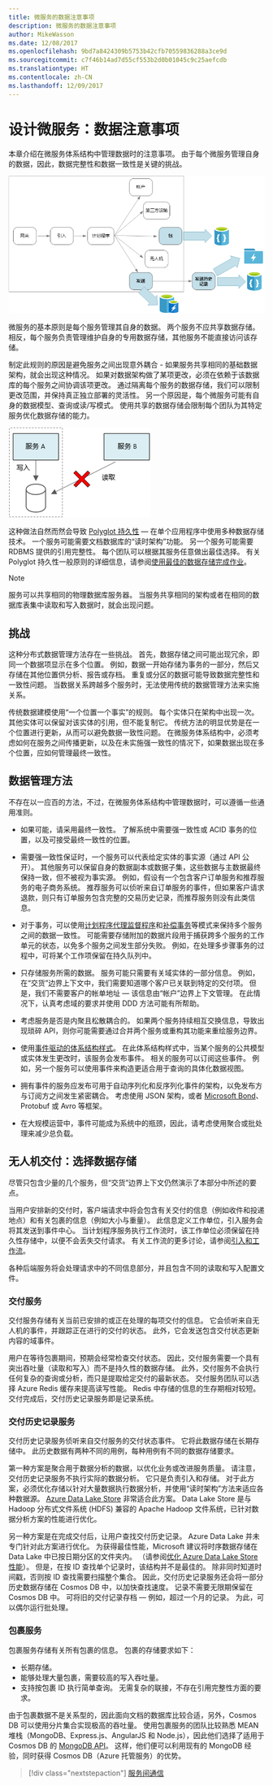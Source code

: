 ```yaml
---
title: 微服务的数据注意事项
description: 微服务的数据注意事项
author: MikeWasson
ms.date: 12/08/2017
ms.openlocfilehash: 9bd7a8424309b5753b42cfb70559836288a3ce9d
ms.sourcegitcommit: c7f46b14ad7d55cf553b2d0b01045c9c25aefcdb
ms.translationtype: HT
ms.contentlocale: zh-CN
ms.lasthandoff: 12/09/2017
---
```

# <a name="designing-microservices-data-considerations"></a>设计微服务：数据注意事项

本章介绍在微服务体系结构中管理数据时的注意事项。 由于每个微服务管理自身的数据，因此，数据完整性和数据一致性是关键的挑战。

![](./images/data-considerations.png)

微服务的基本原则是每个服务管理其自身的数据。 两个服务不应共享数据存储。 相反，每个服务负责管理维护自身的专用数据存储，其他服务不能直接访问该存储。

制定此规则的原因是避免服务之间出现意外耦合 - 如果服务共享相同的基础数据架构，就会出现这种情况。 如果对数据架构做了某项更改，必须在依赖于该数据库的每个服务之间协调该项更改。 通过隔离每个服务的数据存储，我们可以限制更改范围，并保持真正独立部署的灵活性。 另一个原因是，每个微服务可能有自身的数据模型、查询或读/写模式。 使用共享的数据存储会限制每个团队为其特定服务优化数据存储的能力。 

![](../guide/architecture-styles/images/cqrs-microservices-wrong.png)

这种做法自然而然会导致 [Polyglot 持久性](https://martinfowler.com/bliki/PolyglotPersistence.html) &mdash; 在单个应用程序中使用多种数据存储技术。 一个服务可能需要文档数据库的“读时架构”功能。 另一个服务可能需要 RDBMS 提供的引用完整性。 每个团队可以根据其服务任意做出最佳选择。 有关 Polyglot 持久性一般原则的详细信息，请参阅[使用最佳的数据存储完成作业](../guide/design-principles/use-the-best-data-store.md)。 

> [!NOTE]
> 服务可以共享相同的物理数据库服务器。 当服务共享相同的架构或者在相同的数据库表集中读取和写入数据时，就会出现问题。


## <a name="challenges"></a>挑战

这种分布式数据管理方法存在一些挑战。 首先，数据存储之间可能出现冗余，即同一个数据项显示在多个位置。 例如，数据一开始存储为事务的一部分，然后又存储在其他位置供分析、报告或存档。 重复或分区的数据可能导致数据完整性和一致性问题。 当数据关系跨越多个服务时，无法使用传统的数据管理方法来实施关系。

传统数据建模使用“一个位置一个事实”的规则。 每个实体只在架构中出现一次。 其他实体可以保留对该实体的引用，但不能复制它。 传统方法的明显优势是在一个位置进行更新，从而可以避免数据一致性问题。 在微服务体系结构中，必须考虑如何在服务之间传播更新，以及在未实施强一致性的情况下，如果数据出现在多个位置，应如何管理最终一致性。 

## <a name="approaches-to-managing-data"></a>数据管理方法

不存在以一应百的方法，不过，在微服务体系结构中管理数据时，可以遵循一些通用准则。

- 如果可能，请采用最终一致性。 了解系统中需要强一致性或 ACID 事务的位置，以及可接受最终一致性的位置。

- 需要强一致性保证时，一个服务可以代表给定实体的事实源（通过 API 公开）。 其他服务可以保留自身的数据副本或数据子集，这些数据与主数据最终保持一致，但不被视为事实源。 例如，假设有一个包含客户订单服务和推荐服务的电子商务系统。 推荐服务可以侦听来自订单服务的事件，但如果客户请求退款，则只有订单服务包含完整的交易历史记录，而推荐服务则没有此类信息。

- 对于事务，可以使用[计划程序代理监督程序](../patterns/scheduler-agent-supervisor.md)和[补偿事务](../patterns/compensating-transaction.md)等模式来保持多个服务之间的数据一致性。  可能需要存储附加的数据片段用于捕获跨多个服务的工作单元的状态，以免多个服务之间发生部分失败。 例如，在处理多步骤事务的过程中，可将某个工作项保留在持久队列中。 

- 只存储服务所需的数据。 服务可能只需要有关域实体的一部分信息。 例如，在“交货”边界上下文中，我们需要知道哪个客户已关联到特定的交付项。 但是，我们不需要客户的帐单地址 &mdash; 该信息由“帐户”边界上下文管理。 在此情况下，认真考虑域的要求并使用 DDD 方法可能有所帮助。 

- 考虑服务是否是内聚且松散耦合的。 如果两个服务持续相互交换信息，导致出现琐碎 API，则你可能需要通过合并两个服务或重构其功能来重绘服务边界。

- 使用[事件驱动的体系结构样式](../guide/architecture-styles/event-driven.md)。 在此体系结构样式中，当某个服务的公共模型或实体发生更改时，该服务会发布事件。 相关的服务可以订阅这些事件。 例如，另一个服务可以使用事件来构造更适合用于查询的具体化数据视图。 

- 拥有事件的服务应发布可用于自动序列化和反序列化事件的架构，以免发布方与订阅方之间发生紧密耦合。 考虑使用 JSON 架构，或者 [Microsoft Bond](https://github.com/Microsoft/bond)、Protobuf 或 Avro 等框架。  
 
- 在大规模运营中，事件可能成为系统中的瓶颈，因此，请考虑使用聚合或批处理来减少总负载。 

## <a name="drone-delivery-choosing-the-data-stores"></a>无人机交付：选择数据存储 

尽管只包含少量的几个服务，但“交货”边界上下文仍然演示了本部分中所述的要点。 

当用户安排新的交付时，客户端请求中将会包含有关交付的信息（例如收件和投递地点）和有关包裹的信息（例如大小与重量）。 此信息定义工作单位，引入服务会将其发送到事件中心。 当计划程序服务执行工作流时，该工作单位必须保留在持久性存储中，以便不会丢失交付请求。 有关工作流的更多讨论，请参阅[引入和工作流](./ingestion-workflow.md)。 

各种后端服务将会处理请求中的不同信息部分，并且包含不同的读取和写入配置文件。 

### <a name="delivery-service"></a>交付服务

交付服务存储有关当前已安排的或正在处理的每项交付的信息。 它会侦听来自无人机的事件，并跟踪正在进行的交付的状态。 此外，它会发送包含交付状态更新内容的域事件。

用户在等待包裹期间，预期会经常检查交付状态。 因此，交付服务需要一个具有突出吞吐量（读取和写入）而不是持久性的数据存储。 此外，交付服务不会执行任何复杂的查询或分析，而只是提取给定交付的最新状态。 交付服务团队可以选择 Azure Redis 缓存来提高读写性能。 Redis 中存储的信息的生存期相对较短。 交付完成后，交付历史记录服务即是记录系统。

### <a name="delivery-history-service"></a>交付历史记录服务

交付历史记录服务侦听来自交付服务的交付状态事件。 它将此数据存储在长期存储中。 此历史数据有两种不同的用例，每种用例有不同的数据存储要求。 

第一种方案是聚合用于数据分析的数据，以优化业务或改进服务质量。 请注意，交付历史记录服务不执行实际的数据分析。 它只是负责引入和存储。 对于此方案，必须优化存储以针对大量数据执行数据分析，并使用“读时架构”方法来适应各种数据源。 [Azure Data Lake Store](/azure/data-lake-store/) 非常适合此方案。 Data Lake Store 是与 Hadoop 分布式文件系统 (HDFS) 兼容的 Apache Hadoop 文件系统，已针对数据分析方案的性能进行优化。 

另一种方案是在完成交付后，让用户查找交付历史记录。 Azure Data Lake 并未专门针对此方案进行优化。 为获得最佳性能，Microsoft 建议将时序数据存储在 Data Lake 中已按日期分区的文件夹内。 （请参阅[优化 Azure Data Lake Store 性能](/azure/data-lake-store/data-lake-store-performance-tuning-guidance)）。 但是，在按 ID 查找单个记录时，该结构并不是最佳的。 除非同时知道时间戳，否则按 ID 查找需要扫描整个集合。 因此，交付历史记录服务还会将一部分历史数据存储在 Cosmos DB 中，以加快查找速度。 记录不需要无限期保留在 Cosmos DB 中。 可将旧的交付记录存档 &mdash; 例如，超过一个月的记录。 为此，可以偶尔运行批处理。

### <a name="package-service"></a>包裹服务

包裹服务存储有关所有包裹的信息。 包裹的存储要求如下： 

- 长期存储。
- 能够处理大量包裹，需要较高的写入吞吐量。
- 支持按包裹 ID 执行简单查询。 无需复杂的联接，不存在引用完整性方面的要求。

由于包裹数据不是关系型的，因此面向文档的数据库比较合适，另外，Cosmos DB 可以使用分片集合实现极高的吞吐量。 使用包裹服务的团队比较熟悉 MEAN 堆栈（MongoDB、Express.js、AngularJS 和 Node.js），因此他们选择了适用于 Cosmos DB 的 [MongoDB API](/azure/cosmos-db/mongodb-introduction)。 这样，他们便可以利用现有的 MongoDB 经验，同时获得 Cosmos DB（Azure 托管服务）的优势。

> [!div class="nextstepaction"]
> [服务间通信](./interservice-communication.md)